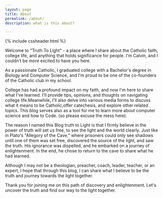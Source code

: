 ```yaml
---
layout: page
title: About
permalink: /about/
description: what is this about?

---
```


{% include cssheader.html %}

<div>
    <p>Welcome to "Truth To Light" - a place where I share about the Catholic faith, college life, and anything that holds significance for people. 
        I'm Calvin, and I couldn't be more excited to have you here.</p>
    <p>As a passionate Catholic, I graduated college with a Bachelor's degree in Biology and Computer Science, and
         I'm proud to be one of the co-founders of the Catholic club in my school.</p>
    <p>College has had a profound impact on my faith, and now I'm here to share what 
        I've learned. I'll provide tips, opinions, and thoughts on navigating college 
        life.Meanwhile, I'll also delve into various media forms to discuss what it means 
        to be Catholic,offer catechesis, and explore other related topics. 
        This blog serves also as a  tool for me to learn more about computer science 
        and how to Code. (so please excuse the mess here).</p>
    <p>The reason I named this Blog truth to Light is that I firmly believe in the power of truth 
        will set us free, to see the light and the world clearly.  Just like in Plato's "Allegory 
        of the Cave," where prisoners could only see shadows until one of them was set free, discovered 
        the source of the light, and saw the truth. His ignorance was dispelled, and he embarked on a journey 
        of enlightenment. In the end, he chose to return to the cave to share what he had learned.</p>
    <!--write about john 3:21-->
    <p>Although I may not be a theologian, preacher, coach, leader, teacher, or an expert, 
        I hope that through this blog, I can share what I believe to be the truth and journey 
        towards the light together.</p>
    <p>Thank you for joining me on this path of discovery and enlightenment. 
        Let's uncover the truth and find our way to the light together.</p>
</div>